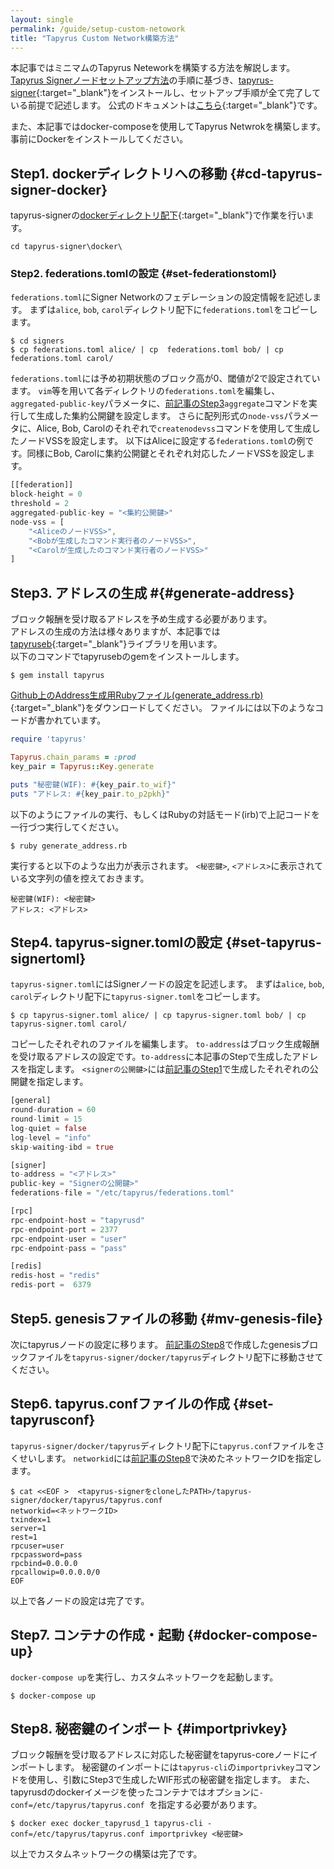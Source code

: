 ```yaml
---
layout: single
permalink: /guide/setup-custom-netowork
title: "Tapyrus Custom Network構築方法"
---
```


本記事ではミニマムのTapyrus Neteworkを構築する方法を解説します。
[Tapyrus Signerノードセットアップ方法](/guide/setup_signer_node)の手順に基づき、[tapyrus-signer](https://github.com/chaintope/tapyrus-signer.git){:target="_blank"}をインストールし、セットアップ手順が全て完了している前提で記述します。
公式のドキュメントは[こちら](https://github.com/chaintope/tapyrus-signer/tree/master/docker){:target="_blank"}です。  

また、本記事ではdocker-composeを使用してTapyrus Netwrokを構築します。事前にDockerをインストールしてください。


## Step1. dockerディレクトリへの移動 {#cd-tapyrus-signer-docker}
tapyrus-signerの[dockerディレクトリ配下](https://github.com/chaintope/tapyrus-signer/tree/master/docker){:target="_blank"}で作業を行います。

```
cd tapyrus-signer\docker\
```

### Step2. federations.tomlの設定 {#set-federationstoml}

`federations.toml`にSigner Networkのフェデレーションの設定情報を記述します。
まずは`alice`, `bob`, `carol`ディレクトリ配下に`federations.toml`をコピーします。
```
$ cd signers
$ cp federations.toml alice/ | cp  federations.toml bob/ | cp  federations.toml carol/
```

`federations.toml`には予め初期状態のブロック高が0、閾値が2で設定されています。
`vim`等を用いて各ディレクトリの`federations.toml`を編集し、`aggregated-public-key`パラメータに、[前記事のStep3](setup_signer_node.md#aggregate)`aggregate`コマンドを実行して生成した集約公開鍵を設定します。
さらに配列形式の`node-vss`パラメータに、Alice, Bob, Carolのそれぞれで`createnodevss`コマンドを使用して生成したノードVSSを設定します。
以下はAliceに設定する`federations.toml`の例です。同様にBob, Carolに集約公開鍵とそれぞれ対応したノードVSSを設定します。
```rust
[[federation]]
block-height = 0
threshold = 2
aggregated-public-key = "<集約公開鍵>"
node-vss = [
    "<AliceのノードVSS>",
    "<Bobが生成したコマンド実行者のノードVSS>",
    "<Carolが生成したのコマンド実行者のノードVSS>"
]
```

## Step3. アドレスの生成 #{#generate-address}
ブロック報酬を受け取るアドレスを予め生成する必要があります。  
アドレスの生成の方法は様々ありますが、本記事では[tapyruseb](https://github.com/chaintope/tapyrusrb){:target="_blank"}ライブラリを用います。  
以下のコマンドでtapyrusebのgemをインストールします。
```
$ gem install tapyrus
```

[Github上のAddress生成用Rubyファイル(generate_address.rb)](https://github.com/chaintope/tapyrus-pages/scripts/generate_address.rb){:target="_blank"}をダウンロードしてください。
ファイルには以下のようなコードが書かれています。  
```ruby
require 'tapyrus'

Tapyrus.chain_params = :prod
key_pair = Tapyrus::Key.generate

puts "秘密鍵(WIF): #{key_pair.to_wif}"
puts "アドレス: #{key_pair.to_p2pkh}"
```

以下のようにファイルの実行、もしくはRubyの対話モード(irb)で上記コードを一行づつ実行してください。  
```
$ ruby generate_address.rb 
```

実行すると以下のような出力が表示されます。
`<秘密鍵>`, `<アドレス>`に表示されている文字列の値を控えておきます。  
```
秘密鍵(WIF): <秘密鍵>
アドレス: <アドレス>
```

## Step4. tapyrus-signer.tomlの設定 {#set-tapyrus-signertoml}
`tapyrus-signer.toml`にはSignerノードの設定を記述します。
まずは`alice`, `bob`, `carol`ディレクトリ配下に`tapyrus-signer.toml`をコピーします。
```
$ cp tapyrus-signer.toml alice/ | cp tapyrus-signer.toml bob/ | cp tapyrus-signer.toml carol/
```

コピーしたそれぞれのファイルを編集します。
`to-address`はブロック生成報酬を受け取るアドレスの設定です。`to-address`に本記事のStepで生成したアドレスを指定します。
`<signerの公開鍵>`には[前記事のStep1](setup_signer_node.md#createkey)で生成したそれぞれの公開鍵を指定します。
```rust
[general]
round-duration = 60
round-limit = 15
log-quiet = false
log-level = "info"
skip-waiting-ibd = true

[signer]
to-address = "<アドレス>"
public-key = "Signerの公開鍵>"
federations-file = "/etc/tapyrus/federations.toml"

[rpc]
rpc-endpoint-host = "tapyrusd"
rpc-endpoint-port = 2377
rpc-endpoint-user = "user"
rpc-endpoint-pass = "pass"

[redis]
redis-host = "redis"
redis-port =  6379
```

## Step5. genesisファイルの移動 {#mv-genesis-file}
次にtapyrusノードの設定に移ります。
[前記事のStep8](setup_signer_node.md#generate-genesis-networkid)で作成したgenesisブロックファイルを`tapyrus-signer/docker/tapyrus`ディレクトリ配下に移動させてください。


## Step6. tapyrus.confファイルの作成 {#set-tapyrusconf}
`tapyrus-signer/docker/tapyrus`ディレクトリ配下に`tapyrus.conf`ファイルをさくせいします。
`networkid`には[前記事のStep8](setup_signer_node.md#generate-genesis-networkid)で決めたネットワークIDを指定します。
```
$ cat <<EOF >  <tapyrus-signerをcloneしたPATH>/tapyrus-signer/docker/tapyrus/tapyrus.conf
networkid=<ネットワークID>
txindex=1
server=1
rest=1
rpcuser=user
rpcpassword=pass
rpcbind=0.0.0.0
rpcallowip=0.0.0.0/0
EOF
```

以上で各ノードの設定は完了です。

## Step7. コンテナの作成・起動 {#docker-compose-up}
`docker-compose up`を実行し、カスタムネットワークを起動します。

```
$ docker-compose up
```


## Step8. 秘密鍵のインポート {#importprivkey}
ブロック報酬を受け取るアドレスに対応した秘密鍵をtapyrus-coreノードにインポートします。
秘密鍵のインポートには`tapyrus-cli`の`importprivkey`コマンドを使用し、引数にStep3で生成したWIF形式の秘密鍵を指定します。
また、tapyrusdのdockerイメージを使ったコンテナではオプションに`-conf=/etc/tapyrus/tapyrus.conf `を指定する必要があります。
```
$ docker exec docker_tapyrusd_1 tapyrus-cli -conf=/etc/tapyrus/tapyrus.conf importprivkey <秘密鍵>
```

以上でカスタムネットワークの構築は完了です。